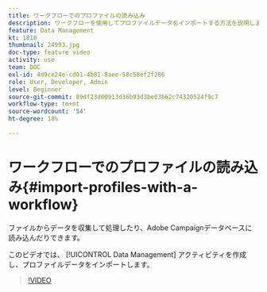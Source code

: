 ```yaml
---
title: ワークフローでのプロファイルの読み込み
description: ワークフローを使用してプロファイルデータをインポートする方法を説明します。
feature: Data Management
kt: 1818
thumbnail: 24993.jpg
doc-type: feature video
activity: use
team: DOC
exl-id: 4d9ce24e-cd01-4b81-8aee-58c58ef2f286
role: User, Developer, Admin
level: Beginner
source-git-commit: 89df23d00913d36b93d3be03b62c74320524f9c7
workflow-type: tm+mt
source-wordcount: '54'
ht-degree: 18%

---
```


# ワークフローでのプロファイルの読み込み{#import-profiles-with-a-workflow}

ファイルからデータを収集して処理したり、Adobe Campaignデータベースに読み込んだりできます。

このビデオでは、 [!UICONTROL Data Management] アクティビティを作成し、プロファイルデータをインポートします。

>[!VIDEO](https://video.tv.adobe.com/v/24993?quality=12&learn=on)
